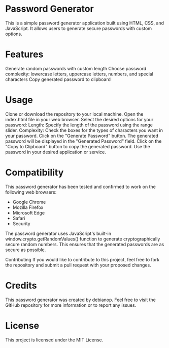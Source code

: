 # Password Generator
This is a simple password generator application built using HTML, CSS, and JavaScript. It allows users to generate secure passwords with custom options.

# Features
Generate random passwords with custom length
Choose password complexity: lowercase letters, uppercase letters, numbers, and special characters
Copy generated password to clipboard

# Usage
Clone or download the repository to your local machine.
Open the index.html file in your web browser.
Select the desired options for your password:
Length: Specify the length of the password using the range slider.
Complexity: Check the boxes for the types of characters you want in your password.
Click on the "Generate Password" button.
The generated password will be displayed in the "Generated Password" field.
Click on the "Copy to Clipboard" button to copy the generated password.
Use the password in your desired application or service.

# Compatibility
This password generator has been tested and confirmed to work on the following web browsers:

- Google Chrome
- Mozilla Firefox
- Microsoft Edge
- Safari
- Security

The password generator uses JavaScript's built-in window.crypto.getRandomValues() function to generate cryptographically secure random numbers. This ensures that the generated passwords are as secure as possible.

Contributing
If you would like to contribute to this project, feel free to fork the repository and submit a pull request with your proposed changes.

# Credits
This password generator was created by debianop. Feel free to visit the GitHub repository for more information or to report any issues.

# License
This project is licensed under the MIT License.